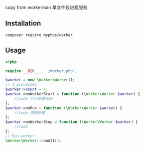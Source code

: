 
copy from workerman 单文件仅进程服务

## Installation

```
composer require myphps/worker
```

## Usage
```php
<?php

require __DIR__ . '/Worker.php';

$worker = new \Worker\Worker();
// 4 processes
$worker->count = 4;
$worker->onWorkerStart = function (\Worker\Worker $worker) {
    //todo 引入处理代码
};
$worker->onRun = function (\Worker\Worker $worker) {
    //todo 逻辑处理
};
$worker->onWorkerStop = function (\Worker\Worker $worker) {
    //todo
};
// Run worker
\Worker\Worker::runAll();
```
